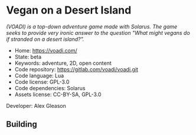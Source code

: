 # Vegan on a Desert Island

_(VOADI) is a top-down adventure game made with Solarus. The game seeks to provide very ironic answer to the question "What might vegans do if stranded on a desert island?"._

- Home: https://voadi.com/
- State: beta
- Keywords: adventure, 2D, open content
- Code repository: https://gitlab.com/voadi/voadi.git
- Code language: Lua
- Code license: GPL-3.0
- Code dependencies: Solarus
- Assets license: CC-BY-SA, GPL-3.0

 Developer: Alex Gleason

## Building
